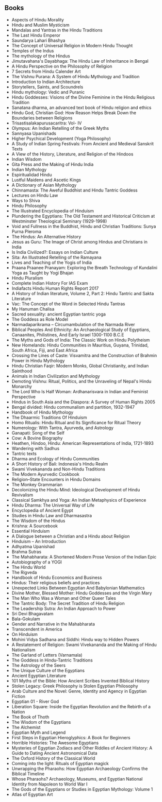 <h2> Books </h2>
<ul>

                             

 <li><a target="_blank" href="https://github.com/manjunath5496/Hindu-Mythology-Books/blob/master/hind(1).pdf" style="text-decoration:none;">Aspects of Hindu Morality</a></li>

 <li><a target="_blank" href="https://github.com/manjunath5496/Hindu-Mythology-Books/blob/master/hind(2).pdf" style="text-decoration:none;">Hindu and Muslim Mysticism</a></li>

<li><a target="_blank" href="https://github.com/manjunath5496/Hindu-Mythology-Books/blob/master/hind(3).pdf" style="text-decoration:none;">Mandalas and Yantras in the Hindu Traditions</a></li>
 <li><a target="_blank" href="https://github.com/manjunath5496/Hindu-Mythology-Books/blob/master/hind(4).pdf" style="text-decoration:none;">The Last Hindu Emperor</a></li>                              
<li><a target="_blank" href="https://github.com/manjunath5496/Hindu-Mythology-Books/blob/master/hind(5).pdf" style="text-decoration:none;">Saundarya Lahari Bhashya</a></li>
<li><a target="_blank" href="https://github.com/manjunath5496/Hindu-Mythology-Books/blob/master/hind(6).pdf" style="text-decoration:none;">The Concept of Universal Religion
in Modern Hindu Thought</a></li>
 <li><a target="_blank" href="https://github.com/manjunath5496/Hindu-Mythology-Books/blob/master/hind(7).pdf" style="text-decoration:none;">Temples of the Indus </a></li>

 <li><a target="_blank" href="https://github.com/manjunath5496/Hindu-Mythology-Books/blob/master/hind(8).pdf" style="text-decoration:none;"> The mythology of the Hindus </a></li>
   <li><a target="_blank" href="https://github.com/manjunath5496/Hindu-Mythology-Books/blob/master/hind(9).pdf" style="text-decoration:none;">Jimutavahana's Dayabhaga: The Hindu Law of Inheritance in Bengal</a></li>
  
   
 <li><a target="_blank" href="https://github.com/manjunath5496/Hindu-Mythology-Books/blob/master/hind(10).pdf" style="text-decoration:none;">A Hindu Perspective on the Philosophy of Religion</a></li>                              
<li><a target="_blank" href="https://github.com/manjunath5496/Hindu-Mythology-Books/blob/master/hind(11).pdf" style="text-decoration:none;">7 Secrets from Hindu Calender Art</a></li>
<li><a target="_blank" href="https://github.com/manjunath5496/Hindu-Mythology-Books/blob/master/hind(12).pdf" style="text-decoration:none;">The Vishnu Purana: A System of Hindu Mythology and Tradition</a></li>
<li><a target="_blank" href="https://github.com/manjunath5496/Hindu-Mythology-Books/blob/master/hind(13).pdf" style="text-decoration:none;">Introduction to Indian Architecture</a></li>

<li><a target="_blank" href="https://github.com/manjunath5496/Hindu-Mythology-Books/blob/master/hind(14).pdf" style="text-decoration:none;">Storytellers, Saints, and Scoundrels</a></li>
                              
<li><a target="_blank" href="https://github.com/manjunath5496/Hindu-Mythology-Books/blob/master/hind(15).pdf" style="text-decoration:none;">Hindu mythology: Vedic and Puranic</a></li>

<li><a target="_blank" href="https://github.com/manjunath5496/Hindu-Mythology-Books/blob/master/hind(16).pdf" style="text-decoration:none;">Hindu Goddesses: Visions of the Divine Feminine in the Hindu Religious Tradition</a></li>

  <li><a target="_blank" href="https://github.com/manjunath5496/Hindu-Mythology-Books/blob/master/hind(17).pdf" style="text-decoration:none;">Sanatana dharma, an advanced text book of Hindu religion and ethics</a></li>   
  
<li><a target="_blank" href="https://github.com/manjunath5496/Hindu-Mythology-Books/blob/master/hind(18).pdf" style="text-decoration:none;">Hindu God, Christian God: How Reason Helps Break Down the Boundaries between Religions</a></li> 

  
<li><a target="_blank" href="https://github.com/manjunath5496/Hindu-Mythology-Books/blob/master/hind(19).pdf" style="text-decoration:none;">Trisastisalakapurusacaritra: Vol- IV</a></li> 

<li><a target="_blank" href="https://github.com/manjunath5496/Hindu-Mythology-Books/blob/master/hind(20).pdf" style="text-decoration:none;">Olympus: An Indian Retelling of the Greek Myths</a></li>

<li><a target="_blank" href="https://github.com/manjunath5496/Hindu-Mythology-Books/blob/master/hind(21).pdf" style="text-decoration:none;">Sannyasa Upanishads</a></li>
<li><a target="_blank" href="https://github.com/manjunath5496/Hindu-Mythology-Books/blob/master/hind(22).pdf" style="text-decoration:none;">Higher Psychical Development (Yoga Philosophy)</a></li> 
 <li><a target="_blank" href="https://github.com/manjunath5496/Hindu-Mythology-Books/blob/master/hind(23).pdf" style="text-decoration:none;">A Study of Indian Spring Festivals:  From Ancient and Medieval Sanskrit Texts</a></li> 
 

   <li><a target="_blank" href="https://github.com/manjunath5496/Hindu-Mythology-Books/blob/master/hind(24).pdf" style="text-decoration:none;">A View of the History, Literature,
and Religion of the Hindoos</a></li>
 
   <li><a target="_blank" href="https://github.com/manjunath5496/Hindu-Mythology-Books/blob/master/hind(25).pdf" style="text-decoration:none;">Indian Wisdom</a></li>                              
 <li><a target="_blank" href="https://github.com/manjunath5496/Hindu-Mythology-Books/blob/master/hind(26).pdf" style="text-decoration:none;">Gita Press and the Making of Hindu India </a></li>
 <li><a target="_blank" href="https://github.com/manjunath5496/Hindu-Mythology-Books/blob/master/hind(27).pdf" style="text-decoration:none;">Indian Mythology</a></li>
   
 
   <li><a target="_blank" href="https://github.com/manjunath5496/Hindu-Mythology-Books/blob/master/hind(28).pdf" style="text-decoration:none;">Espiritualidad Hindu</a></li>
 
   <li><a target="_blank" href="https://github.com/manjunath5496/Hindu-Mythology-Books/blob/master/hind(29).pdf" style="text-decoration:none;">Lustful Maidens and Ascetic Kings</a></li>                              

  <li><a target="_blank" href="https://github.com/manjunath5496/Hindu-Mythology-Books/blob/master/hind(30).pdf" style="text-decoration:none;">A Dictionary of Asian Mythology</a></li>
 
   <li><a target="_blank" href="https://github.com/manjunath5496/Hindu-Mythology-Books/blob/master/hind(31).pdf" style="text-decoration:none;">Chinnamasta: The Aweful Buddhist and Hindu Tantric Goddess</a></li> 
    <li><a target="_blank" href="https://github.com/manjunath5496/Hindu-Mythology-Books/blob/master/hind(32).pdf" style="text-decoration:none;">Lectures on Hindu Law </a></li> 

   <li><a target="_blank" href="https://github.com/manjunath5496/Hindu-Mythology-Books/blob/master/hind(33).pdf" style="text-decoration:none;">Ways to Shiva</a></li>                              

  <li><a target="_blank" href="https://github.com/manjunath5496/Hindu-Mythology-Books/blob/master/hind(34).pdf" style="text-decoration:none;">Hindu Philosophy</a></li> 
 
  <li><a target="_blank" href="https://github.com/manjunath5496/Hindu-Mythology-Books/blob/master/hind(35).pdf" style="text-decoration:none;">The Illustrated Encyclopedia
of Hinduism</a></li> 

  <li><a target="_blank" href="https://github.com/manjunath5496/Hindu-Mythology-Books/blob/master/hind(36).pdf" style="text-decoration:none;">Plundering the Egyptians: The Old Testament and Historical Criticism at Westminster Theological Seminary (1929-1998)</a></li> 
 
<li><a target="_blank" href="https://github.com/manjunath5496/Hindu-Mythology-Books/blob/master/hind(37).pdf" style="text-decoration:none;">Void and Fullness in the Buddhist, Hindu and Christian Traditions: Sunya Purna Pleroma</a></li>
 <li><a target="_blank" href="https://github.com/manjunath5496/Hindu-Mythology-Books/blob/master/hind(38).pdf" style="text-decoration:none;">The Hindus: An Alternative History</a></li>
<li><a target="_blank" href="https://github.com/manjunath5496/Hindu-Mythology-Books/blob/master/hind(39).pdf" style="text-decoration:none;">Jesus as Guru: The Image of Christ among Hindus and Christians in India</a></li>
 <li><a target="_blank" href="https://github.com/manjunath5496/Hindu-Mythology-Books/blob/master/hind(40).pdf" style="text-decoration:none;">Is India Civilized?: Essays on Indian Culture</a></li>                              
<li><a target="_blank" href="https://github.com/manjunath5496/Hindu-Mythology-Books/blob/master/hind(41).pdf" style="text-decoration:none;">Sita: An Illustrated Retelling of the Ramayana</a></li>
<li><a target="_blank" href="https://github.com/manjunath5496/Hindu-Mythology-Books/blob/master/hind(42).pdf" style="text-decoration:none;">Lives and Teaching of the Yogis of India</a></li>
 
  <li><a target="_blank" href="https://github.com/manjunath5496/Hindu-Mythology-Books/blob/master/hind(43).pdf" style="text-decoration:none;">Praana Praanee Pranayam: Exploring the Breath Technology of Kundalini Yoga as Taught by Yogi Bhajan</a></li>
 <li><a target="_blank" href="https://github.com/manjunath5496/Hindu-Mythology-Books/blob/master/hind(44).pdf" style="text-decoration:none;">Hindu Pluralism </a></li>
   <li><a target="_blank" href="https://github.com/manjunath5496/Hindu-Mythology-Books/blob/master/hind(45).pdf" style="text-decoration:none;">Complete Indian History For IAS Exam</a></li>  
   
<li><a target="_blank" href="https://github.com/manjunath5496/Hindu-Mythology-Books/blob/master/hind(46).pdf" style="text-decoration:none;">Indiafacts Hindu Human Rights Report 2017</a></li> 
                             
<li><a target="_blank" href="https://github.com/manjunath5496/Hindu-Mythology-Books/blob/master/hind(47).pdf" style="text-decoration:none;">A History of Indian literature, Volume 2, Part 2: Hindu Tantric and Sakta Literature</a></li>
<li><a target="_blank" href="https://github.com/manjunath5496/Hindu-Mythology-Books/blob/master/hind(48).pdf" style="text-decoration:none;">Vac: The Concept of the Word in Selected Hindu Tantras </a></li>

<li><a target="_blank" href="https://github.com/manjunath5496/Hindu-Mythology-Books/blob/master/hind(49).pdf" style="text-decoration:none;">My Hanuman Chalisa </a></li>
                              
<li><a target="_blank" href="https://github.com/manjunath5496/Hindu-Mythology-Books/blob/master/hind(50).pdf" style="text-decoration:none;">Sacred sexuality: ancient Egyptian tantric yoga</a></li>
<li><a target="_blank" href="https://github.com/manjunath5496/Hindu-Mythology-Books/blob/master/hind(51).pdf" style="text-decoration:none;">The Goddess as Role Model</a></li>
<li><a target="_blank" href="https://github.com/manjunath5496/Hindu-Mythology-Books/blob/master/hind(52).pdf" style="text-decoration:none;">Narmadaparikrama – Circumambulation of the Narmada River</a></li>

<li><a target="_blank" href="https://github.com/manjunath5496/Hindu-Mythology-Books/blob/master/hind(53).pdf" style="text-decoration:none;">Biblical Peoples And Ethnicity: An Archaeological Study of Egyptians, Canaanites, Philistines, And Early Israel 1300-1100 B.C.E </a></li>
 
<li><a target="_blank" href="https://github.com/manjunath5496/Hindu-Mythology-Books/blob/master/hind(54).pdf" style="text-decoration:none;">The Myths and Gods of India: The Classic Work on Hindu Polytheism  </a></li>

<li><a target="_blank" href="https://github.com/manjunath5496/Hindu-Mythology-Books/blob/master/hind(55).pdf" style="text-decoration:none;">New Homelands: Hindu Communities in Mauritius, Guyana, Trinidad, South Africa, Fiji, and East Africa</a></li>
 
  <li><a target="_blank" href="https://github.com/manjunath5496/Hindu-Mythology-Books/blob/master/hind(56).pdf" style="text-decoration:none;">Crossing the Lines of Caste: Visvamitra and the Construction of Brahmin Power in Hindu Mythology </a></li>                              

  <li><a target="_blank" href="https://github.com/manjunath5496/Hindu-Mythology-Books/blob/master/hind(57).pdf" style="text-decoration:none;">Hindu Christian Faqir: Modern Monks, Global Christianity, and Indian Sainthood </a></li>
 
   <li><a target="_blank" href="https://github.com/manjunath5496/Hindu-Mythology-Books/blob/master/hind(58).pdf" style="text-decoration:none;">Animals in Indian Civilization and Mythology</a></li>
    <li><a target="_blank" href="https://github.com/manjunath5496/Hindu-Mythology-Books/blob/master/hind(59).pdf" style="text-decoration:none;">Demoting Vishnu: Ritual, Politics, and the Unraveling of Nepal's Hindu Monarchy</a></li>
 
  <li><a target="_blank" href="https://github.com/manjunath5496/Hindu-Mythology-Books/blob/master/hind(60).pdf" style="text-decoration:none;">The Lord Who Is Half Woman: Ardhanarisvara in Indian and Feminist Perspective </a></li>
 
   <li><a target="_blank" href="https://github.com/manjunath5496/Hindu-Mythology-Books/blob/master/hind(61).pdf" style="text-decoration:none;">Hindus in South Asia and the Diaspora: A Survey of Human Rights 2005</a></li>
 
   <li><a target="_blank" href="https://github.com/manjunath5496/Hindu-Mythology-Books/blob/master/hind(62).pdf" style="text-decoration:none;">Bengal divided: Hindu communalism and partition, 1932-1947</a></li>
 
   <li><a target="_blank" href="https://github.com/manjunath5496/Hindu-Mythology-Books/blob/master/hind(63).pdf" style="text-decoration:none;">Handbook of Hindu Mythology</a></li>                              

  <li><a target="_blank" href="https://github.com/manjunath5496/Hindu-Mythology-Books/blob/master/hind(64).pdf" style="text-decoration:none;">The Dhaarmic Traditions
Of Hinduism</a></li>
 
   <li><a target="_blank" href="https://github.com/manjunath5496/Hindu-Mythology-Books/blob/master/hind(65).pdf" style="text-decoration:none;">Homo Ritualis: Hindu Ritual and Its Significance for Ritual Theory </a></li> 

   <li><a target="_blank" href="https://github.com/manjunath5496/Hindu-Mythology-Books/blob/master/hind(66).pdf" style="text-decoration:none;">Numerology: With Tantra, Ayurveda, and Astrology </a></li> 
 
   <li><a target="_blank" href="https://github.com/manjunath5496/Hindu-Mythology-Books/blob/master/hind(67).pdf" style="text-decoration:none;">Ganapati: Song of the Self </a></li>                              

  <li><a target="_blank" href="https://github.com/manjunath5496/Hindu-Mythology-Books/blob/master/hind(68).pdf" style="text-decoration:none;">Cow: A Bovine Biography</a></li> 
 
  
   <li><a target="_blank" href="https://github.com/manjunath5496/Hindu-Mythology-Books/blob/master/hind(69).pdf" style="text-decoration:none;">Heathen, Hindoo, Hindu: American Representations of India, 1721-1893</a></li>                              

  <li><a target="_blank" href="https://github.com/manjunath5496/Hindu-Mythology-Books/blob/master/hind(70).pdf" style="text-decoration:none;">Wandering with Sadhus</a></li> 
  
 
 <li><a target="_blank" href="https://github.com/manjunath5496/Hindu-Mythology-Books/blob/master/hind(71).pdf" style="text-decoration:none;">Tantric texts</a></li>
 
 <li><a target="_blank" href="https://github.com/manjunath5496/Hindu-Mythology-Books/blob/master/hind(72).pdf" style="text-decoration:none;">Dharma and Ecology of
Hindu Communities</a></li> 
 
 
 <li><a target="_blank" href="https://github.com/manjunath5496/Hindu-Mythology-Books/blob/master/hind(73).pdf" style="text-decoration:none;">A Short History of Bali: Indonesia's Hindu Realm</a></li>
  <li><a target="_blank" href="https://github.com/manjunath5496/Hindu-Mythology-Books/blob/master/hind(74).pdf" style="text-decoration:none;"> Swami Vivekananda and
Non-Hindu Traditions</a></li>
    <li><a target="_blank" href="https://github.com/manjunath5496/Hindu-Mythology-Books/blob/master/hind(75).pdf" style="text-decoration:none;">The Modern Ayurvedic Cookbook</a></li>                        
<li><a target="_blank" href="https://github.com/manjunath5496/Hindu-Mythology-Books/blob/master/hind(76).pdf" style="text-decoration:none;">Religion–State Encounters in Hindu Domains</a></li>

 <li><a target="_blank" href="https://github.com/manjunath5496/Hindu-Mythology-Books/blob/master/hind(77).pdf" style="text-decoration:none;"> The Monkey Grammarian</a></li> 
 
 
 <li><a target="_blank" href="https://github.com/manjunath5496/Hindu-Mythology-Books/blob/master/hind(78).pdf" style="text-decoration:none;">Decolonizing the Hindu Mind:
Ideological Development of Hindu Revivalism</a></li>
  <li><a target="_blank" href="https://github.com/manjunath5496/Hindu-Mythology-Books/blob/master/hind(79).pdf" style="text-decoration:none;">Classical Samkhya and Yoga: An Indian Metaphysics of Experience </a></li>


 <li><a target="_blank" href="https://github.com/manjunath5496/Hindu-Mythology-Books/blob/master/hind(80).pdf" style="text-decoration:none;">Hindu Dharma: The Universal Way of Life</a></li> 
 
 
 <li><a target="_blank" href="https://github.com/manjunath5496/Hindu-Mythology-Books/blob/master/hind(81).pdf" style="text-decoration:none;">Encyclopedia of Ancient Egypt</a></li>
  <li><a target="_blank" href="https://github.com/manjunath5496/Hindu-Mythology-Books/blob/master/hind(82).pdf" style="text-decoration:none;"> Studies in Hindu Law and Dharmasastra</a></li>

 <li><a target="_blank" href="https://github.com/manjunath5496/Hindu-Mythology-Books/blob/master/hind(83).pdf" style="text-decoration:none;">The Wisdom of the Hindus</a></li>
  <li><a target="_blank" href="https://github.com/manjunath5496/Hindu-Mythology-Books/blob/master/hind(84).pdf" style="text-decoration:none;">Krishna: A Sourcebook</a></li>

 <li><a target="_blank" href="https://github.com/manjunath5496/Hindu-Mythology-Books/blob/master/hind(85).pdf" style="text-decoration:none;">Essential Hinduism</a></li>
  <li><a target="_blank" href="https://github.com/manjunath5496/Hindu-Mythology-Books/blob/master/hind(86).pdf" style="text-decoration:none;">A Dialogue between a Christian and a Hindu about Religion</a></li>

 <li><a target="_blank" href="https://github.com/manjunath5496/Hindu-Mythology-Books/blob/master/hind(87).pdf" style="text-decoration:none;">Hinduism – An Introduction</a></li>
  <li><a target="_blank" href="https://github.com/manjunath5496/Hindu-Mythology-Books/blob/master/hind(88).pdf" style="text-decoration:none;">Adhyatma Upanishad</a></li>
  <li><a target="_blank" href="https://github.com/manjunath5496/Hindu-Mythology-Books/blob/master/hind(89).pdf" style="text-decoration:none;"> Brahma Sutras</a></li>
  
  
  <li><a target="_blank" href="https://github.com/manjunath5496/Hindu-Mythology-Books/blob/master/hind(90).pdf" style="text-decoration:none;">The Mahabharata: A Shortened Modern Prose Version of the Indian Epic</a></li>
  <li><a target="_blank" href="https://github.com/manjunath5496/Hindu-Mythology-Books/blob/master/hind(91).pdf" style="text-decoration:none;"> Autobiography of a YOGI</a></li>

 <li><a target="_blank" href="https://github.com/manjunath5496/Hindu-Mythology-Books/blob/master/hind(92).pdf" style="text-decoration:none;">The Hindu World</a></li>
  <li><a target="_blank" href="https://github.com/manjunath5496/Hindu-Mythology-Books/blob/master/hind(93).pdf" style="text-decoration:none;"> The Rigveda</a></li>
  <li><a target="_blank" href="https://github.com/manjunath5496/Hindu-Mythology-Books/blob/master/hind(94).pdf" style="text-decoration:none;">Handbook of Hindu Economics and Business</a></li> 
  
   <li><a target="_blank" href="https://github.com/manjunath5496/Hindu-Mythology-Books/blob/master/hind(95).pdf" style="text-decoration:none;">Hindus: Their religious beliefs and practices</a></li>  
  
<li><a target="_blank" href="https://github.com/manjunath5496/Hindu-Mythology-Books/blob/master/hind(96).pdf" style="text-decoration:none;">Unexpected Links Between Egyptian And Babylonian Mathematics  </a></li> 
  
  
<li><a target="_blank" href="https://github.com/manjunath5496/Hindu-Mythology-Books/blob/master/hind(97).pdf" style="text-decoration:none;">Divine Mother, Blessed Mother: Hindu Goddesses and the Virgin Mary</a></li>


 <li><a target="_blank" href="https://github.com/manjunath5496/Hindu-Mythology-Books/blob/master/hind(98).pdf" style="text-decoration:none;">The Man Who Was a Woman and Other Queer Tales </a></li> 
  
   <li><a target="_blank" href="https://github.com/manjunath5496/Hindu-Mythology-Books/blob/master/hind(99).pdf" style="text-decoration:none;">The Tantric Body: The Secret Tradition of Hindu Religion</a></li>  
  
<li><a target="_blank" href="https://github.com/manjunath5496/Hindu-Mythology-Books/blob/master/hind(100).pdf" style="text-decoration:none;">The Leadership Sutra: An Indian Approach to Power</a></li>  
  
 <li><a target="_blank" href="https://github.com/manjunath5496/Hindu-Mythology-Books/blob/master/hind(101).pdf" style="text-decoration:none;">Sri Devi Bhagavatam</a></li> 
  
   <li><a target="_blank" href="https://github.com/manjunath5496/Hindu-Mythology-Books/blob/master/hind(102).pdf" style="text-decoration:none;">Bala-Gokulam</a></li> 
  
   
 <li><a target="_blank" href="https://github.com/manjunath5496/Hindu-Mythology-Books/blob/master/hind(103).pdf" style="text-decoration:none;">Gender and Narrative in the Mahabharata</a></li> 
  
   <li><a target="_blank" href="https://github.com/manjunath5496/Hindu-Mythology-Books/blob/master/hind(104).pdf" style="text-decoration:none;">Transcendent in America</a></li>  
   
 <li><a target="_blank" href="https://github.com/manjunath5496/Hindu-Mythology-Books/blob/master/hind(105).pdf" style="text-decoration:none;">On Hinduism </a></li> 
 
<li><a target="_blank" href="https://github.com/manjunath5496/Hindu-Mythology-Books/blob/master/hind(106).pdf" style="text-decoration:none;">Mohini Vidya Sadhana and Siddhi: Hindu way to Hidden Powers</a></li> 
  
   <li><a target="_blank" href="https://github.com/manjunath5496/Hindu-Mythology-Books/blob/master/hind(107).pdf" style="text-decoration:none;">A Restatement of Religion: Swami Vivekananda and the Making of Hindu Nationalism</a></li> 
  
   
 <li><a target="_blank" href="https://github.com/manjunath5496/Hindu-Mythology-Books/blob/master/hind(108).pdf" style="text-decoration:none;">The Garland of Letters (Varnamala)</a></li> 
  
   <li><a target="_blank" href="https://github.com/manjunath5496/Hindu-Mythology-Books/blob/master/hind(109).pdf" style="text-decoration:none;">The Goddess in Hindu-Tantric
Traditions</a></li>  
   
 <li><a target="_blank" href="https://github.com/manjunath5496/Hindu-Mythology-Books/blob/master/hind(110).pdf" style="text-decoration:none;">The Astrology of the Seers</a></li>  
   
<li><a target="_blank" href="https://github.com/manjunath5496/Hindu-Mythology-Books/blob/master/hind(111).pdf" style="text-decoration:none;">The Unique Culture of the Egyptians</a></li> 
  
   
 <li><a target="_blank" href="https://github.com/manjunath5496/Hindu-Mythology-Books/blob/master/hind(112).pdf" style="text-decoration:none;">Ancient Egyptian Literature</a></li> 
  
   <li><a target="_blank" href="https://github.com/manjunath5496/Hindu-Mythology-Books/blob/master/hind(113).pdf" style="text-decoration:none;">101 Myths of the Bible: How Ancient Scribes Invented Biblical History</a></li>  
   
<li><a target="_blank" href="https://github.com/manjunath5496/Hindu-Mythology-Books/blob/master/hind(114).pdf" style="text-decoration:none;">Stolen Legacy: Greek Philosophy is Stolen Egyptian Philosophy</a></li>
 <li><a target="_blank" href="https://github.com/manjunath5496/Hindu-Mythology-Books/blob/master/hind(115).pdf" style="text-decoration:none;">Arab Culture and the Novel: Genre, Identity and Agency in Egyptian Fiction</a></li>  
   
 <li><a target="_blank" href="https://github.com/manjunath5496/Hindu-Mythology-Books/blob/master/hind(116).pdf" style="text-decoration:none;">Egyptian 01 - River God</a></li>   
   
   <li><a target="_blank" href="https://github.com/manjunath5496/Hindu-Mythology-Books/blob/master/hind(117).pdf" style="text-decoration:none;">Liberation Square: Inside the Egyptian Revolution and the Rebirth of a Nation</a></li>  
   
   <li><a target="_blank" href="https://github.com/manjunath5496/Hindu-Mythology-Books/blob/master/hind(118).pdf" style="text-decoration:none;">The Book of Thoth</a></li>  
   
<li><a target="_blank" href="https://github.com/manjunath5496/Hindu-Mythology-Books/blob/master/hind(119).pdf" style="text-decoration:none;">The Wisdom of the Egyptians</a></li>
 <li><a target="_blank" href="https://github.com/manjunath5496/Hindu-Mythology-Books/blob/master/hind(120).pdf" style="text-decoration:none;">The Alchemist</a></li>  
   
 <li><a target="_blank" href="https://github.com/manjunath5496/Hindu-Mythology-Books/blob/master/hind(121).pdf" style="text-decoration:none;">Egyptian Myth and Legend</a></li>   
   
   <li><a target="_blank" href="https://github.com/manjunath5496/Hindu-Mythology-Books/blob/master/hind(122).pdf" style="text-decoration:none;">First Steps in Egyptian Hieroglyphics: A Book for Beginners</a></li>  
   
<li><a target="_blank" href="https://github.com/manjunath5496/Hindu-Mythology-Books/blob/master/hind(123).pdf" style="text-decoration:none;">Horrible Histories: The Awesome Egyptians</a></li> 
    
   <li><a target="_blank" href="https://github.com/manjunath5496/Hindu-Mythology-Books/blob/master/hind(124).pdf" style="text-decoration:none;">Mysteries of
Egyptian Zodiacs and Other Riddles of Ancient History: A Guide to Dating Ancient Astronomical Data</a></li>  
   
<li><a target="_blank" href="https://github.com/manjunath5496/Hindu-Mythology-Books/blob/master/hind(125).pdf" style="text-decoration:none;">The Oxford History of the Classical World</a></li> 
 
<li><a target="_blank" href="https://github.com/manjunath5496/Hindu-Mythology-Books/blob/master/hind(126).pdf" style="text-decoration:none;"> Coming into the light: Rituals of Egyptian magick</a></li>  
   
<li><a target="_blank" href="https://github.com/manjunath5496/Hindu-Mythology-Books/blob/master/hind(127).pdf" style="text-decoration:none;">Unwrapping the Pharaohs: How Egyptian Archaeology Confirms the Biblical Timeline</a></li> 
    
   <li><a target="_blank" href="https://github.com/manjunath5496/Hindu-Mythology-Books/blob/master/hind(128).pdf" style="text-decoration:none;">Whose Pharaohs?
Archaeology, Museums, and Egyptian National Identity from Napoleon to World War I </a></li>  
   
<li><a target="_blank" href="https://github.com/manjunath5496/Hindu-Mythology-Books/blob/master/hind(129).pdf" style="text-decoration:none;">The Gods of the Egyptians or Studies in Egyptian Mythology: Volume 1</a></li> 
 
 <li><a target="_blank" href="https://github.com/manjunath5496/Hindu-Mythology-Books/blob/master/hind(130).pdf" style="text-decoration:none;">Atlas of Egyptian Art</a></li> 
 
 
 
 
 
 
 
 
 </ul>
